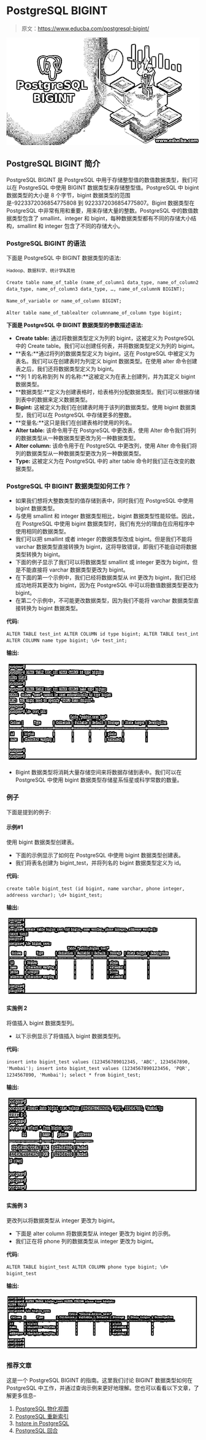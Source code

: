 # PostgreSQL BIGINT

> 原文：<https://www.educba.com/postgresql-bigint/>

![PostgreSQL BIGINT](img/d41a78c236f83a3049c90ce41b1945ce.png)



## PostgreSQL BIGINT 简介

PostgreSQL BIGINT 是 PostgreSQL 中用于存储整型值的数值数据类型，我们可以在 PostgreSQL 中使用 BIGINT 数据类型来存储整型值。PostgreSQL 中 bigint 数据类型的大小是 8 个字节，bigint 数据类型的范围是-9223372036854775808 到 9223372036854775807。Bigint 数据类型在 PostgreSQL 中非常有用和重要，用来存储大量的整数。PostgreSQL 中的数值数据类型包含了 smallint、integer 和 bigint，每种数据类型都有不同的存储大小结构，smallint 和 integer 包含了不同的存储大小。

### PostgreSQL BIGINT 的语法

下面是 PostgreSQL 中 BIGINT 数据类型的语法:

<small>Hadoop、数据科学、统计学&其他</small>

`Create table name_of_table (name_of_column1 data_type, name_of_column2 data_type, name_of_column3 data_type, …, name_of_columnN BIGINT);`

`Name_of_variable or name_of_column BIGINT;`

`Alter table name_of_tablealter columnname_of_column type bigint;`

**下面是 PostgreSQL 中 BIGINT 数据类型的参数描述语法:**

*   **Create table:** 通过将数据类型定义为列的 bigint，这被定义为 PostgreSQL 中的 Create table。我们可以创建任何表，并将数据类型定义为列的 bigint。
*   **表名:**通过将列的数据类型定义为 bigint，这在 PostgreSQL 中被定义为表名。我们可以在创建表时为列定义 bigint 数据类型。在使用 alter 命令创建表之后，我们还将数据类型定义为 bigint。
*   **列 1 的名称到列 N 的名称:**这被定义为在表上创建列，并为其定义 bigint 数据类型。
*   **数据类型:**定义为创建表格时，给表格列分配数据类型。我们可以根据存储到表中的数据来定义数据类型。
*   **Bigint:** 这被定义为我们在创建表时用于该列的数据类型。使用 bigint 数据类型，我们可以在 PostgreSQL 中存储更多的整数。
*   **变量名:**这只是我们在创建表格时使用的列名。
*   **Alter table:** 该命令用于在 PostgreSQL 中更改表，使用 Alter 命令我们将列的数据类型从一种数据类型更改为另一种数据类型。
*   **Alter column:** 该命令用于在 PostgreSQL 中更改列，使用 Alter 命令我们将列的数据类型从一种数据类型更改为另一种数据类型。
*   **Type:** 这被定义为在 PostgreSQL 中的 alter table 命令时我们正在改变的数据类型。

### PostgreSQL 中 BIGINT 数据类型如何工作？

*   如果我们想将大整数类型的值存储到表中，同时我们在 PostgreSQL 中使用 bigint 数据类型。
*   与使用 smallint 和 integer 数据类型相比，bigint 数据类型性能较低。因此，在 PostgreSQL 中使用 bigint 数据类型时，我们有充分的理由在应用程序中使用相同的数据类型。
*   我们可以把 smallint 或者 integer 的数据类型改成 bigint。但是我们不能将 varchar 数据类型直接转换为 bigint，这将导致错误，即我们不能自动将数据类型转换为 bigint。
*   下面的例子显示了我们可以将数据类型 smallint 或 integer 更改为 bigint，但是不能直接将 varchar 数据类型更改为 bigint。
*   在下面的第一个示例中，我们已经将数据类型从 int 更改为 bigint，我们已经成功地将其更改为 bigint，因为在 PostgreSQL 中可以将数值数据类型更改为 bigint。
*   在第二个示例中，不可能更改数据类型，因为我们不能将 varchar 数据类型直接转换为 bigint 数据类型。

**代码:**

`ALTER TABLE test_int ALTER COLUMN id type bigint;
ALTER TABLE test_int ALTER COLUMN name type bigint;
\d+ test_int;`

**输出:**

![postgreSQL BIGINT 1](img/a7715d0d55ccafd9e38b89f71e318aef.png)



*   Bigint 数据类型将消耗大量存储空间来将数据存储到表中。我们可以在 PostgreSQL 中使用 bigint 数据类型存储星系恒星或科学常数的数量。

### 例子

下面是提到的例子:

#### 示例#1

使用 bigint 数据类型创建表。

*   下面的示例显示了如何在 PostgreSQL 中使用 bigint 数据类型创建表。
*   我们将表名创建为 bigint_test，并将列名的 bigint 数据类型定义为 id。

**代码:**

`create table bigint_test (id bigint, name varchar, phone integer, addreess varchar);
\d+ bigint_test;`

**输出:**

![postgreSQL BIGINT 2](img/db1e4298183605404d1827280a453dd2.png)



#### 实施例 2

将值插入 bigint 数据类型列。

*   以下示例显示了将值插入 bigint 数据类型列。

**代码:**

`insert into bigint_test values (123456789012345, 'ABC', 1234567890, 'Mumbai');
insert into bigint_test values (1234567890123456, 'PQR', 1234567890, 'Mumbai');
select * from bigint_test;`

**输出:**

![Insert value](img/0205a22964cc3e162639ce303f3cb7c5.png)



#### 实施例 3

更改列以将数据类型从 integer 更改为 bigint。

*   下面是 alter column 将数据类型从 integer 更改为 bigint 的示例。
*   我们正在将 phone 列的数据类型从 integer 更改为 bigint。

**代码:**

`ALTER TABLE bigint_test ALTER COLUMN phone type bigint;
\d+ bigint_test`

**输出:**

![Alter column to change data type from integer](img/523fb86dfc2c2de6da8c40a0bef5c6a8.png)



### 推荐文章

这是一个 PostgreSQL BIGINT 的指南。这里我们讨论 BIGINT 数据类型如何在 PostgreSQL 中工作，并通过查询示例来更好地理解。您也可以看看以下文章，了解更多信息–

1.  [PostgreSQL 物化视图](https://www.educba.com/postgresql-materialized-views/)
2.  [PostgreSQL 重新索引](https://www.educba.com/postgresql-reindex/)
3.  [hstore in PostgreSQL](https://www.educba.com/hstore-in-postgresql/)
4.  [PostgreSQL 回合](https://www.educba.com/postgresql-round/)